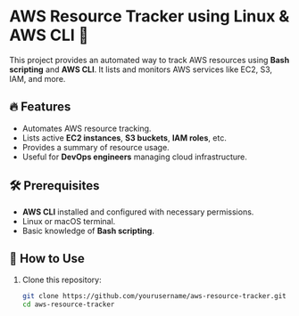 # AWS Resource Tracker using Linux & AWS CLI 🚀

This project provides an automated way to track AWS resources using **Bash scripting** and **AWS CLI**. It lists and monitors AWS services like EC2, S3, IAM, and more.

## 🔥 Features
- Automates AWS resource tracking.
- Lists active **EC2 instances**, **S3 buckets**, **IAM roles**, etc.
- Provides a summary of resource usage.
- Useful for **DevOps engineers** managing cloud infrastructure.

## 🛠️ Prerequisites
- **AWS CLI** installed and configured with necessary permissions.
- Linux or macOS terminal.
- Basic knowledge of **Bash scripting**.

## 🚀 How to Use
1. Clone this repository:
   ```bash
   git clone https://github.com/yourusername/aws-resource-tracker.git
   cd aws-resource-tracker
